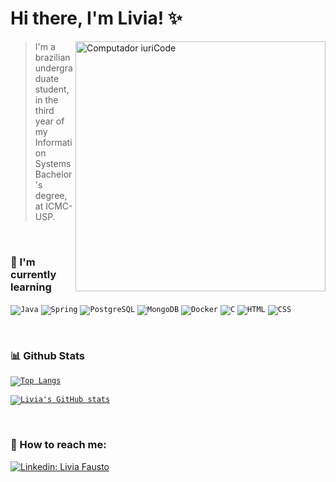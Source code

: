 # Hi there, I'm Livia! ✨

<img src="https://raw.githubusercontent.com/MicaelliMedeiros/micaellimedeiros/master/image/computer-illustration.png" min-width="400px" max-width="400px" width="400px" align="right" alt="Computador iuriCode">


> I'm a brazilian undergraduate student, in the third year of my Information Systems Bachelor's degree, at ICMC-USP.


<br>

### 🌱 I'm currently learning
<code><img src="https://img.shields.io/badge/Java-ED8B00?style=for-the-badge&logo=java&logoColor=white" alt="Java"></code>
<code><img src="https://img.shields.io/badge/Spring-6DB33F?style=for-the-badge&logo=spring&logoColor=white" alt="Spring"></code>
<code><img src="https://img.shields.io/badge/PostgreSQL-316192?style=for-the-badge&logo=postgresql&logoColor=white" alt="PostgreSQL"></code>
<code><img src="https://img.shields.io/badge/MongoDB-4EA94B?style=for-the-badge&logo=mongodb&logoColor=white" alt="MongoDB"></code>
<code><img src="https://img.shields.io/badge/Docker-2496ED?style=for-the-badge&logo=docker&logoColor=white" alt="Docker"></code>
<code><img src="https://img.shields.io/badge/C-00599C?style=for-the-badge&logo=c&logoColor=white" alt="C"></code>
<code><img src="https://img.shields.io/badge/HTML5-E34F26?style=for-the-badge&logo=html5&logoColor=white" alt="HTML"></code>
<code><img src="https://img.shields.io/badge/CSS-239120?&style=for-the-badge&logo=css3&logoColor=white" alt="CSS"></code>

<br>

### 📊 Github Stats

<code>[![Top Langs](https://github-readme-stats.vercel.app/api/top-langs/?username=liviafausto&layout=compact&theme=tokyonight)](https://github.com/liviafausto)</code>

<code>[![Livia's GitHub stats](https://github-readme-stats.vercel.app/api?username=liviafausto&theme=tokyonight&show_icons=true)](https://github.com/liviafausto)</code>

<br>

### 💬 How to reach me:

[![Linkedin: Livia Fausto](https://img.shields.io/badge/LinkedIn-0077B5?style=for-the-badge&logo=linkedin&logoColor=white&link=https://www.linkedin.com/in/liviafausto/)](https://www.linkedin.com/in/liviafausto/)
